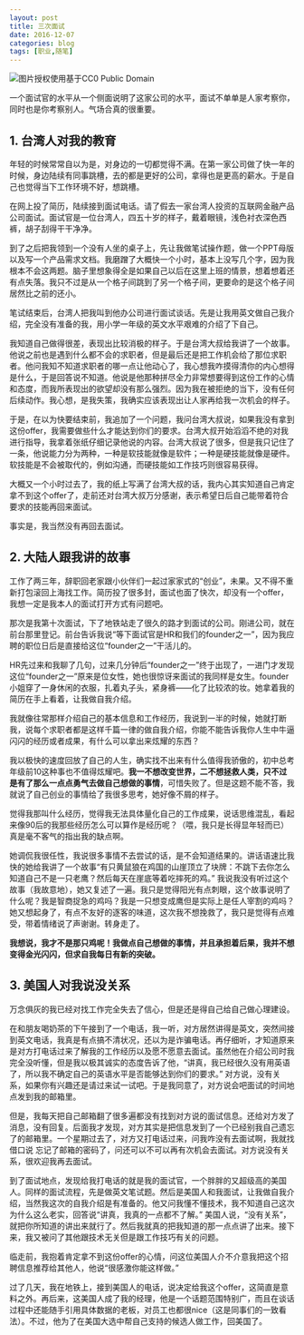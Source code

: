```yaml
---
layout: post
title: 三次面试
date: 2016-12-07
categories: blog
tags: [职业,随笔]
---
```


![图片授权使用基于CC0 Public Domain](http://upload-images.jianshu.io/upload_images/147665-79b9e35065064d60.png?imageMogr2/auto-orient/strip%7CimageView2/2/w/1240)

一个面试官的水平从一个侧面说明了这家公司的水平，面试不单单是人家考察你，同时也是你考察别人。气场合真的很重要。

## 1.  台湾人对我的教育
年轻的时候常常自以为是，对身边的一切都觉得不满。在第一家公司做了快一年的时候，身边陆续有同事跳槽，去的都是更好的公司，拿得也是更高的薪水。于是自己也觉得当下工作环境不好，想跳槽。

在网上投了简历，陆续接到面试电话。请了假去一家台湾人投资的互联网金融产品公司面试。面试官是一位台湾人，四五十岁的样子，戴着眼镜，浅色衬衣深色西裤，胡子刮得干干净净。

到了之后把我领到一个没有人坐的桌子上，先让我做笔试操作题，做一个PPT母版以及写一个产品需求文档。我磨蹭了大概快一个小时，基本上没写几个字，因为我根本不会这两题。脑子里想象得全是如果自己以后在这里上班的情景，想着想着还有点失落。我只不过是从一个格子间跳到了另一个格子间，更要命的是这个格子间居然比之前的还小。

笔试结束后，台湾人把我叫到他办公司进行面试谈话。先是让我用英文做自己我介绍，完全没有准备的我，用小学一年级的英文水平艰难的介绍了下自己。

我知道自己做得很差，表现出比较消极的样子。于是台湾大叔给我讲了一个故事。他说之前也是遇到什么都不会的求职者，但是最后还是把工作机会给了那位求职者。他问我知不知道求职者的哪一点让他动心了，我心想我咋摸得清你的内心想得是什么，于是回答说不知道。他说是他那种拼尽全力非常想要得到这份工作的心情和态度，而我所表现出的欲望却没有那么强烈。因为我在被拒绝的当下，没有任何后续动作。我心想，是我失策，我确实应该表现出让人家再给我一次机会的样子。

于是，在以为快要结束前，我追加了一个问题，我问台湾大叔说，如果我没有拿到这份offer，我需要做些什么才能达到你们的要求。台湾大叔开始滔滔不绝的对我进行指导，我拿着张纸仔细记录他说的内容。台湾大叔说了很多，但是我只记住了一条，他说能力分为两种，一种是软技能就像是软件；一种是硬技能就像是硬件。软技能是不会被取代的，例如沟通，而硬技能如工作技巧则很容易获得。

大概又一个小时过去了，我的纸上写满了台湾大叔的话，我内心其实知道自己肯定拿不到这个offer了，走前还对台湾大叔万分感谢，表示希望日后自己能带着符合要求的技能再回来面试。

事实是，我当然没有再回去面试。

## 2. 大陆人跟我讲的故事
工作了两三年，辞职回老家跟小伙伴们一起过家家式的“创业”，未果。又不得不重新打包滚回上海找工作。简历投了很多封，面试也面了快次，却没有一个offer，我想一定是我本人的面试打开方式有问题吧。

那次是我第十次面试，下了地铁站走了很久的路才到面试的公司。刚进公司，就在前台那里登记。前台告诉我说“等下面试官是HR和我们的founder之一”，因为我应聘的职位日后是直接给这位“founder之一”干活儿的。

HR先过来和我聊了几句，过来几分钟后“founder之一”终于出现了，一进门才发现这位“founder之一”原来是位女性，她也很惊讶来面试的我同样是女生。founder小姐穿了一身休闲的衣服，扎着丸子头，紧身裤——化了比较浓的妆。她拿着我的简历在手上看着，让我做自我介绍。

我就像往常那样介绍自己的基本信息和工作经历，我说到一半的时候，她就打断我，说每个求职者都是这样千篇一律的做自我介绍，你能不能告诉我你人生中牛逼闪闪的经历或者成果，有什么可以拿出来炫耀的东西？

我以极快的速度回放了自己的人生，确实找不出来有什么值得我骄傲的，初中总考年级前10这种事也不值得炫耀吧。**我一不想改变世界，二不想拯救人类，只不过是有了那么一点点勇气去做自己想做的事情**，可惜失败了。但是这题不能不答，我就说了自己创业的事情给了我很多思考，她好像不屑的样子。

觉得我那叫什么经历，觉得我无法具体量化自己的工作成果，说话思维混乱，看起来像90后的我那些经历怎么可以算作是经历呢？（喂，我只是长得显年轻而已）真是毫不客气的指出我的缺点啊。

她调侃我很任性，我说很多事情不去尝试的话，是不会知道结果的。讲话语速比我快的她给我讲了一个故事“有只黄鼠狼在鸡国的山崖顶立了块牌：不跳下去你怎么知道自己不是一只老鹰？然后每天在崖底等着吃摔死的鸡。” 我说我没有听过这个故事（我故意地），她又复述了一遍。我只是觉得阳光有点刺眼，这个故事说明了什么呢？我是智商捉急的鸡吗？我是一只想变成鹰但是实际上是任人宰割的鸡吗？她又想起身了，有点不友好的逐客的味道，这次我不想挽救了，我只是觉得有点难受，带着情绪说了声谢谢。转身走了。

**我想说，我才不是那只鸡呢！我做点自己想做的事情，并且承担着后果，我并不想变得金光闪闪，但求自我每日有新的突破。**

## 3. 美国人对我说没关系
万念俱灰的我已经对找工作完全失去了信心，但是还是得自己给自己做心理建设。

在和朋友喝奶茶的下午接到了一个电话，我一听，对方居然讲得是英文，突然间接到英文电话，我真是有点搞不清状况，还以为是诈骗电话。再仔细听，才知道原来是对方打电话过来了解我的工作经历以及愿不愿意去面试。虽然他在介绍公司时我完全没听懂，但是我以极其诚实的态度告诉了他，“讲真，我已经很久没有用英语了，所以我不确定自己的英语水平是否能够达到你们的要求。” 对方说，没有关系，如果你有兴趣还是请过来试一试吧。于是我同意了，对方说会吧面试的时间地点发到我的邮箱里。

但是，我每天把自己邮箱翻了很多遍都没有找到对方说的面试信息。还给对方发了消息，没有回复。后面我才发现，对方其实是把信息发到了一个已经别我自己遗忘了的邮箱里。一个星期过去了，对方又打电话过来，问我咋没有去面试啊，我就找借口说 忘记了邮箱的密码了，问还可以不可以再有次机会去面试。对方说没有关系，很欢迎我再去面试。

到了面试地点，发现给我打电话的就是我的面试官，一个胖胖的又超级高的美国人。同样的面试流程，先是做英文笔试题。然后是美国人和我面试，让我做自我介绍，当然我这次的自我介绍是有准备的。他又问我懂不懂技术，我不知道自己这次为什么这么老实，回答说“讲真，我真的一点都不了解。” 美国人说，“没有关系”，就把你所知道的讲出来就行了。然后我就真的把我知道的那一点点讲了出来。接下来，我又被问了其他跟技术无关但是跟工作技巧有关的问题。

临走前，我抱着肯定拿不到这份offer的心情，问这位美国人介不介意我把这个招聘信息推荐给其他人，他说“很感激你能这样做。”

过了几天，我在地铁上，接到美国人的电话，说决定给我这个offer，这简直是意料之外。再后来，这美国人成了我的经理，他是一个话题范围特别广，而且在谈话过程中还能随手引用具体数据的老板，对员工也都很nice（这是同事们的一致看法）。不过，他为了在美国大选中帮自己支持的候选人做工作，回美国了。
